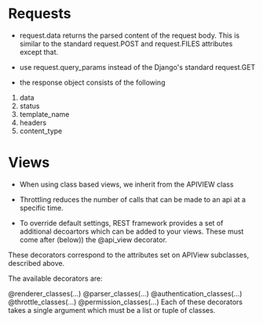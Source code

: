 # Requests

- request.data returns the parsed content of the request body. This is similar to the standard request.POST and request.FILES attributes except that.

- use request.query_params instead of the Django's standard request.GET

- the response object consists of the following

1. data
2. status
3. template_name
4. headers
5. content_type

# Views

- When using class based views,  we inherit from the APIVIEW class

- Throttling reduces the number of calls that can be made to an api at a specific time.

- To override default settings, REST framework provides a set of additional decoartors which can be added to your views. These must come after (below)) the @api_view decorator.

These decorators correspond to the attributes set on APIView subclasses, described above.

The available decorators are:

@renderer_classes(...)
@parser_classes(...)
@authentication_classes(...)
@throttle_classes(...)
@permission_classes(...)
Each of these decorators takes a single argument which must be a list or tuple of classes.

